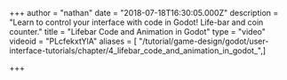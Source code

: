 +++
author = "nathan"
date = "2018-07-18T16:30:05.000Z"
description = "Learn to control your interface with code in Godot! Life-bar and coin counter."
title = "Lifebar Code and Animation in Godot"
type = "video"
videoid = "PLcfekxtYlA"
aliases = [ "/tutorial/game-design/godot/user-interface-tutorials/chapter/4_lifebar_code_and_animation_in_godot_",]

+++